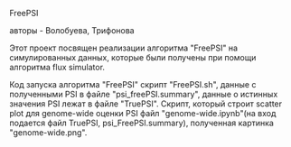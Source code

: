 FreePSI

авторы - Волобуева, Трифонова

Этот проект посвящен реализации алгоритма "FreePSI" на симулированных данных, которые были получены при помощи алгоритма flux simulator.

Код запуска алгоритма "FreePSI" скрипт "FreePSI.sh", данные с полученными PSI в файле "psi_freePSI.summary", данные о истинных значения PSI  лежат в файле "TruePSI". Скрипт, который строит scatter plot для genome-wide оценки PSI файл "genome-wide.ipynb"(на вход подается файл TruePSI, psi_FreePSI.summary), полученная картинка "genome-wide.png".

